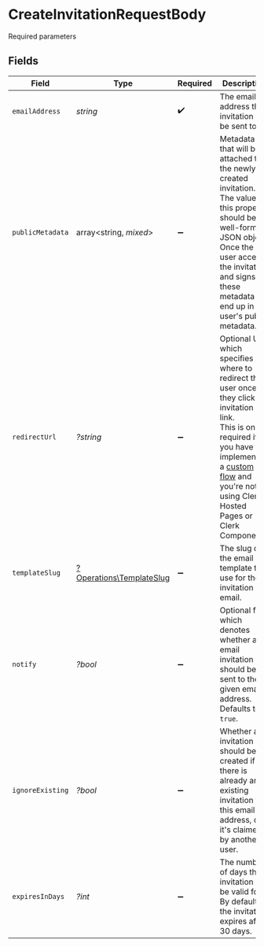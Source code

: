 # CreateInvitationRequestBody

Required parameters


## Fields

| Field                                                                                                                                                                                                                                                                                  | Type                                                                                                                                                                                                                                                                                   | Required                                                                                                                                                                                                                                                                               | Description                                                                                                                                                                                                                                                                            |
| -------------------------------------------------------------------------------------------------------------------------------------------------------------------------------------------------------------------------------------------------------------------------------------- | -------------------------------------------------------------------------------------------------------------------------------------------------------------------------------------------------------------------------------------------------------------------------------------- | -------------------------------------------------------------------------------------------------------------------------------------------------------------------------------------------------------------------------------------------------------------------------------------- | -------------------------------------------------------------------------------------------------------------------------------------------------------------------------------------------------------------------------------------------------------------------------------------- |
| `emailAddress`                                                                                                                                                                                                                                                                         | *string*                                                                                                                                                                                                                                                                               | :heavy_check_mark:                                                                                                                                                                                                                                                                     | The email address the invitation will be sent to                                                                                                                                                                                                                                       |
| `publicMetadata`                                                                                                                                                                                                                                                                       | array<string, *mixed*>                                                                                                                                                                                                                                                                 | :heavy_minus_sign:                                                                                                                                                                                                                                                                     | Metadata that will be attached to the newly created invitation.<br/>The value of this property should be a well-formed JSON object.<br/>Once the user accepts the invitation and signs up, these metadata will end up in the user's public metadata.                                   |
| `redirectUrl`                                                                                                                                                                                                                                                                          | *?string*                                                                                                                                                                                                                                                                              | :heavy_minus_sign:                                                                                                                                                                                                                                                                     | Optional URL which specifies where to redirect the user once they click the invitation link.<br/>This is only required if you have implemented a [custom flow](https://clerk.com/docs/authentication/invitations#custom-flow) and you're not using Clerk Hosted Pages or Clerk Components. |
| `templateSlug`                                                                                                                                                                                                                                                                         | [?Operations\TemplateSlug](../../Models/Operations/TemplateSlug.md)                                                                                                                                                                                                                    | :heavy_minus_sign:                                                                                                                                                                                                                                                                     | The slug of the email template to use for the invitation email.                                                                                                                                                                                                                        |
| `notify`                                                                                                                                                                                                                                                                               | *?bool*                                                                                                                                                                                                                                                                                | :heavy_minus_sign:                                                                                                                                                                                                                                                                     | Optional flag which denotes whether an email invitation should be sent to the given email address.<br/>Defaults to `true`.                                                                                                                                                             |
| `ignoreExisting`                                                                                                                                                                                                                                                                       | *?bool*                                                                                                                                                                                                                                                                                | :heavy_minus_sign:                                                                                                                                                                                                                                                                     | Whether an invitation should be created if there is already an existing invitation for this email address, or it's claimed by another user.                                                                                                                                            |
| `expiresInDays`                                                                                                                                                                                                                                                                        | *?int*                                                                                                                                                                                                                                                                                 | :heavy_minus_sign:                                                                                                                                                                                                                                                                     | The number of days the invitation will be valid for. By default, the invitation expires after 30 days.                                                                                                                                                                                 |